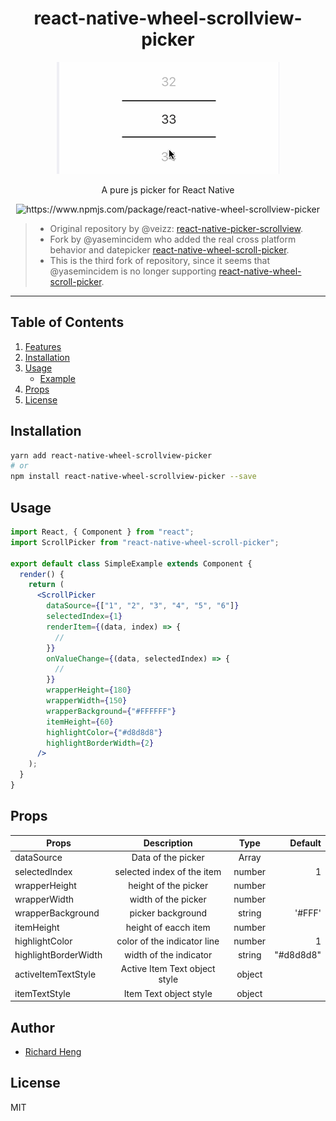 <h1 align="center">react-native-wheel-scrollview-picker</h1>
 
 <p align="center">
   <img src="./demo.gif">
</p>
  
<p align="center">A pure js picker for React Native</h1>

<p align="center"> <img src="https://img.shields.io/npm/v/react-native-wheel-scrollview-picker?style=flat-square" alt="https://www.npmjs.com/package/react-native-wheel-scrollview-picker" /> </p>

> - Original repository by @veizz: [react-native-picker-scrollview](https://github.com/veizz/react-native-picker-scrollview).
> - Fork by @yasemincidem who added the real cross platform behavior and datepicker [react-native-wheel-scroll-picker](https://github.com/yasemincidem/react-native-picker-scrollview).
> - This is the third fork of repository, since it seems that @yasemincidem is no longer supporting [react-native-wheel-scroll-picker](https://github.com/yasemincidem/react-native-picker-scrollview).

 ---
 
 ## Table of Contents

1. [Features](#features)
2. [Installation](#installation)
3. [Usage](#usage)
   - [Example](#usage)
4. [Props](#props)
5. [License](#license)

## Installation

```sh
yarn add react-native-wheel-scrollview-picker
# or
npm install react-native-wheel-scrollview-picker --save
```

## Usage

```jsx
import React, { Component } from "react";
import ScrollPicker from "react-native-wheel-scroll-picker";

export default class SimpleExample extends Component {
  render() {
    return (
      <ScrollPicker
        dataSource={["1", "2", "3", "4", "5", "6"]}
        selectedIndex={1}
        renderItem={(data, index) => {
          //
        }}
        onValueChange={(data, selectedIndex) => {
          //
        }}
        wrapperHeight={180}
        wrapperWidth={150}
        wrapperBackground={"#FFFFFF"}
        itemHeight={60}
        highlightColor={"#d8d8d8"}
        highlightBorderWidth={2}
      />
    );
  }
}
```

## Props

| Props                |                                                                                                      Description                                                                                                       |   Type   |  Default |
| -------------------- | :--------------------------------------------------------------------------------------------------------------------------------------------------------------------------------------------------------------------: | :------: | -------: |
| dataSource           |                                                                        Data of the picker                                                                          | Array|          |
| selectedIndex      |                                                                 selected index of the item                                                                  |  number  |        1 |
| wrapperHeight               |                                                                                       height of the picker                                                                                        | number  |    |
| wrapperWidth |                                                                           width of the picker                                                                            |  number  |          |
| wrapperBackground      |                                                                                       picker background                                                                                       | string  |    '#FFF'|
| itemHeight         | height of eacch item |  number  |      |
| highlightColor      |                                                                   color of the indicator line                                                                   |   number   | 1 |
| highlightBorderWidth          |                                 width of the indicator                                 |  string  |     "#d8d8d8"     |
| activeItemTextStyle            |                                 Active Item Text object style                                  |  object |          |
| itemTextStyle | Item Text object style | object | |

## Author

- [Richard Heng](http://richardheng.me/)

## License

MIT
